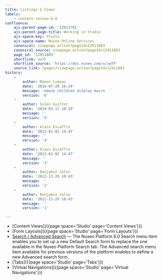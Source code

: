 ```yaml
---
title: Listings & Views
labels:
    - content-review-6-0
confluence:
    ajs-parent-page-id: '12911781'
    ajs-parent-page-title: Working in Studio
    ajs-space-key: Studio
    ajs-space-name: Nuxeo Online Services
    canonical: viewpage.action?pageId=12911803
    canonical_source: viewpage.action?pageId=12911803
    page_id: '12911803'
    shortlink: uwTF
    shortlink_source: 'https://doc.nuxeo.com/x/uwTF'
    source_link: /pages/viewpage.action?pageId=12911803
history:
    - 
        author: Manon Lumeau
        date: '2016-07-20 16:24'
        message: 'emove children display macro  '
        version: '6'
    - 
        author: Solen Guitter
        date: '2014-03-11 18:19'
        message: ''
        version: '5'
    - 
        author: Alain Escaffre
        date: '2013-01-02 14:47'
        message: ''
        version: '4'
    - 
        author: Alain Escaffre
        date: '2013-01-02 14:47'
        message: ''
        version: '3'
    - 
        author: Benjamin Jalon
        date: '2012-11-29 10:43'
        message: ''
        version: '2'
    - 
        author: Benjamin Jalon
        date: '2012-11-29 10:43'
        message: ''
        version: '1'

---
```

*   [Content Views]({{page space='Studio' page='Content Views'}})
*   [Form Layouts]({{page space='Studio' page='Form Layouts'}})
*   [Search / Advanced Search](https://doc.nuxeo.com/pages/viewpage.action?pageId=20517241)&nbsp;&mdash;&nbsp;<span class="smalltext">The Nuxeo Platform 6.0 Search menu item enables you to set up a new Default Search form to replace the one available in the Nuxeo Platform Search tab. The Advanced search menu item available for previous versions of the platform enables to define a new Advanced search form.</span>
*   [Tabs]({{page space='Studio' page='Tabs'}})
*   [Virtual Navigations]({{page space='Studio' page='Virtual Navigations'}})